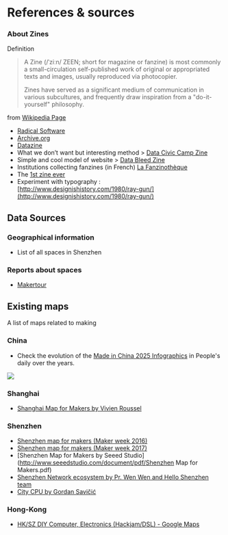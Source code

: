 # References & sources

### About Zines

Definition

> A Zine \(/ˈziːn/ ZEEN; short for magazine or fanzine\) is most commonly a small-circulation self-published work of original or appropriated texts and images, usually reproduced via photocopier.
>
> Zines have served as a significant medium of communication in various subcultures, and frequently draw inspiration from a "do-it-yourself" philosophy.

from [Wikipedia Page]()

* [Radical Software](http://www.radicalsoftware.org/e/volume1nr1.html)
* [Archive.org](https://archive.org/details/zines)
* [Datazine](https://fanlore.org/wiki/Datazine)
* What we don’t want but interesting method &gt; [Data Civic Camp Zine](http://yalsa.ala.org/blog/2017/09/28/civic-data-zine-camp/)
* Simple and cool model of website &gt; [Data Bleed Zine](https://www.datableedzine.com/)
* Institutions collecting fanzines \(in French\) [La Fanzinothèque](http://www.fanzino.org/)
* The [1st zine ever](http://www.punkjourney.com/fanzines.php)
* Experiment with typography : [http://www.designishistory.com/1980/ray-gun/](http://www.designishistory.com/1980/ray-gun/)

## Data Sources

### Geographical information

* List of all spaces in Shenzhen

### Reports about spaces

* [Makertour](http://www.makertour.fr/ateliers-explores/)

## Existing maps

A list of maps related to making

### China

* Check the evolution of the [Made in China 2025 Infographics](https://web.archive.org/web/*/http://english.gov.cn/policies/infographics/2015/05/07/content_281475103012337.htm) in People's daily over the years.

![](http://english.gov.cn/r/Pub/GOV/p1/Content/Policies/Images/2015/05/07/%E5%9B%9B._%E5%88%A0%E9%99%A4%E5%9C%B0%E5%9B%BE%EF%BC%8C%E4%BF%9D%E7%95%99%E5%86%85%E5%AE%B9%EF%BC%8C%E6%9B%B4%E6%8D%A2%E5%85%B6%E4%BB%96%E8%A1%A8%E7%8E%B0%E5%BD%A2%E5%BC%8F2.jpg)

### Shanghai

* [Shanghai Map for Makers by Vivien Roussel](/assets/ShanghaiMapMaker.pdf)

### Shenzhen

* [Shenzhen map for makers \(Maker week 2016\)](https://github.com/lab0x0/szmakermap/issues/1)
* [Shenzhen map for makers \(Maker week 2017\)](https://github.com/lab0x0/szmakermap/issues/2)
* [Shenzhen Map for Makers by Seeed Studio](http://www.seeedstudio.com/document/pdf/Shenzhen Map for Makers.pdf)
* [Shenzhen Network ecosystem by Pr. Wen Wen and Hello Shenzhen team](https://graphcommons.com/graphs/3748aee3-c427-49ea-8050-f9102f51921d)
* [City CPU by Gordan Savičić](https://www.yugo.at/processing/archive/?what=citycpu)


### Hong-Kong

* [HK/SZ DIY Computer, Electronics \(Hackjam/DSL\) - Google Maps](https://drive.google.com/open?id=16kKh47gBejiwJuYmUqDxbN1ghlc&usp=sharing)
